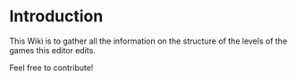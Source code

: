 # Introduction #

This Wiki is to gather all the information on the structure of the levels of the games this editor edits.

Feel free to contribute!